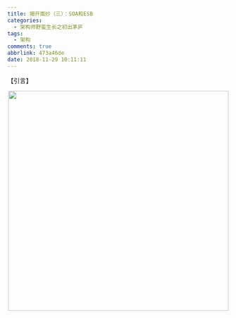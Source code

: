 ```yaml
---
title: 揭开面纱（三）：SOA和ESB
categories:
  - 架构师野蛮生长之初出茅庐
tags:
  - 架构
comments: true
abbrlink: 473a46de
date: 2018-11-29 10:11:11
---
```

【引言】
<div align=center><img src="/img/2018/2018-11-29-01.jpg" width="500"/></div>
<!-- more -->

# 